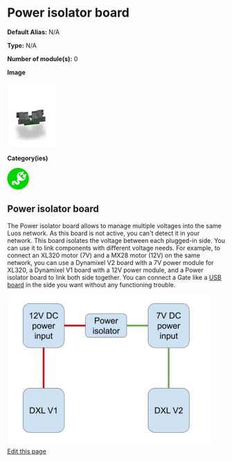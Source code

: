 # Power isolator board
<div class="cust_sheet" markdown="1">
<p class="cust_sheet-title" markdown="1"><strong>Default Alias:</strong> N/A</p>
<p class="cust_sheet-title" markdown="1"><strong>Type:</strong> N/A</p>
<p class="cust_sheet-title" markdown="1"><strong>Number of module(s):</strong> 0</p>
<p class="cust_sheet-title" markdown="1"><strong>Image</strong></p>
<p class="cust_indent" markdown="1"><img height="150" src="/_assets/img/power-isolator-module.png"></p>
<p class="cust_sheet-title" markdown="1"><strong>Category(ies)</strong></p>
<p class="cust_indent" markdown="1">
<img height="50" src="/_assets/img/sticker-power.png" title="Power">
</p>
</div>

## Power isolator board

The Power isolator board allows to manage multiple voltages into the same Luos network. As this board is not active, you can't detect it in your network.
This board isolates the voltage between each plugged-in side. You can use it to link components with different voltage needs. For example, to connect an XL320 motor (7V) and a MX28 motor (12V) on the same network, you can use a Dynamixel V2 board with a 7V power module for XL320, a Dynamixel V1 board with a 12V power module, and a Power isolator board to link both side together. You can connect a Gate like a [USB board](/_pages/prototyping_boards/boards_list/usb.md) in the side you want without any functioning trouble.

<img height="350" src="/_assets/img/power_isolator_example.png" alt="Power isolator example image">

<div class="cust_edit_page"><a href="https://github.com/Luos-io/doc/src/_pages/prototyping_boards/boards_list/power-isolator.md">Edit this page</a></div>

